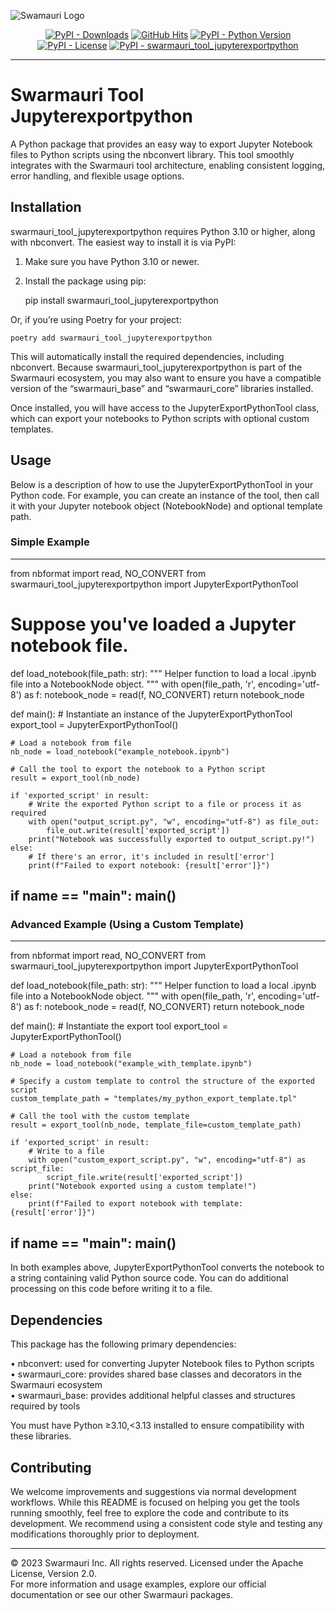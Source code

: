 
![Swamauri Logo](https://res.cloudinary.com/dbjmpekvl/image/upload/v1730099724/Swarmauri-logo-lockup-2048x757_hww01w.png)

<p align="center">
    <a href="https://pypi.org/project/swarmauri_tool_jupyterexportpython/">
        <img src="https://img.shields.io/pypi/dm/swarmauri_tool_jupyterexportpython" alt="PyPI - Downloads"/></a>
    <a href="https://github.com/swarmauri/swarmauri-sdk/pkgs/community/swarmauri_tool_jupyterexportpython/README.md">
        <img src="https://hits.seeyoufarm.com/api/count/incr/badge.svg?url=https://github.com/swarmauri/swarmauri-sdk/pkgs/community/swarmauri_tool_jupyterexportpython/README.md&count_bg=%2379C83D&title_bg=%23555555&icon=&icon_color=%23E7E7E7&title=hits&edge_flat=false" alt="GitHub Hits"/></a>
    <a href="https://pypi.org/project/swarmauri_tool_jupyterexportpython/">
        <img src="https://img.shields.io/pypi/pyversions/swarmauri_tool_jupyterexportpython" alt="PyPI - Python Version"/></a>
    <a href="https://pypi.org/project/swarmauri_tool_jupyterexportpython/">
        <img src="https://img.shields.io/pypi/l/swarmauri_tool_jupyterexportpython" alt="PyPI - License"/></a>
    <a href="https://pypi.org/project/swarmauri_tool_jupyterexportpython/">
        <img src="https://img.shields.io/pypi/v/swarmauri_tool_jupyterexportpython?label=swarmauri_tool_jupyterexportpython&color=green" alt="PyPI - swarmauri_tool_jupyterexportpython"/></a>
</p>

---

# Swarmauri Tool Jupyterexportpython

A Python package that provides an easy way to export Jupyter Notebook files to Python scripts using the nbconvert library. This tool smoothly integrates with the Swarmauri tool architecture, enabling consistent logging, error handling, and flexible usage options.

## Installation

swarmauri_tool_jupyterexportpython requires Python 3.10 or higher, along with nbconvert. The easiest way to install it is via PyPI:

1. Make sure you have Python 3.10 or newer.
2. Install the package using pip:

    pip install swarmauri_tool_jupyterexportpython

Or, if you’re using Poetry for your project:

    poetry add swarmauri_tool_jupyterexportpython

This will automatically install the required dependencies, including nbconvert. Because swarmauri_tool_jupyterexportpython is part of the Swarmauri ecosystem, you may also want to ensure you have a compatible version of the “swarmauri_base” and “swarmauri_core” libraries installed.

Once installed, you will have access to the JupyterExportPythonTool class, which can export your notebooks to Python scripts with optional custom templates.

## Usage

Below is a description of how to use the JupyterExportPythonTool in your Python code. For example, you can create an instance of the tool, then call it with your Jupyter notebook object (NotebookNode) and optional template path.

### Simple Example

----------------------------------
from nbformat import read, NO_CONVERT
from swarmauri_tool_jupyterexportpython import JupyterExportPythonTool

# Suppose you've loaded a Jupyter notebook file.

def load_notebook(file_path: str):
    """
    Helper function to load a local .ipynb file into a NotebookNode object.
    """
    with open(file_path, 'r', encoding='utf-8') as f:
        notebook_node = read(f, NO_CONVERT)
    return notebook_node

def main():
    # Instantiate an instance of the JupyterExportPythonTool
    export_tool = JupyterExportPythonTool()

    # Load a notebook from file
    nb_node = load_notebook("example_notebook.ipynb")

    # Call the tool to export the notebook to a Python script
    result = export_tool(nb_node)

    if 'exported_script' in result:
        # Write the exported Python script to a file or process it as required
        with open("output_script.py", "w", encoding="utf-8") as file_out:
            file_out.write(result['exported_script'])
        print("Notebook was successfully exported to output_script.py!")
    else:
        # If there's an error, it's included in result['error']
        print(f"Failed to export notebook: {result['error']}")

if __name__ == "__main__":
    main()
----------------------------------

### Advanced Example (Using a Custom Template)

----------------------------------
from nbformat import read, NO_CONVERT
from swarmauri_tool_jupyterexportpython import JupyterExportPythonTool

def load_notebook(file_path: str):
    """
    Helper function to load a local .ipynb file into a NotebookNode object.
    """
    with open(file_path, 'r', encoding='utf-8') as f:
        notebook_node = read(f, NO_CONVERT)
    return notebook_node

def main():
    # Instantiate the export tool
    export_tool = JupyterExportPythonTool()

    # Load a notebook from file
    nb_node = load_notebook("example_with_template.ipynb")

    # Specify a custom template to control the structure of the exported script
    custom_template_path = "templates/my_python_export_template.tpl"

    # Call the tool with the custom template
    result = export_tool(nb_node, template_file=custom_template_path)

    if 'exported_script' in result:
        # Write to a file
        with open("custom_export_script.py", "w", encoding="utf-8") as script_file:
            script_file.write(result['exported_script'])
        print("Notebook exported using a custom template!")
    else:
        print(f"Failed to export notebook with template: {result['error']}")

if __name__ == "__main__":
    main()
----------------------------------

In both examples above, JupyterExportPythonTool converts the notebook to a string containing valid Python source code. You can do additional processing on this code before writing it to a file.

## Dependencies

This package has the following primary dependencies:

• nbconvert: used for converting Jupyter Notebook files to Python scripts  
• swarmauri_core: provides shared base classes and decorators in the Swarmauri ecosystem  
• swarmauri_base: provides additional helpful classes and structures required by tools  

You must have Python ≥3.10,<3.13 installed to ensure compatibility with these libraries.

## Contributing

We welcome improvements and suggestions via normal development workflows. While this README is focused on helping you get the tools running smoothly, feel free to explore the code and contribute to its development. We recommend using a consistent code style and testing any modifications thoroughly prior to deployment.

---

© 2023 Swarmauri Inc. All rights reserved. Licensed under the Apache License, Version 2.0.  
For more information and usage examples, explore our official documentation or see our other Swarmauri packages.
